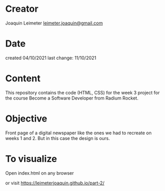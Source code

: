 # Creator
Joaquin Leimeter
leimeter.joaquin@gmail.com

# Date
created 04/10/2021
last change: 11/10/2021

# Content
This repository contains the code (HTML, CSS) for the week 3 project for the course Become a Software Developer from Radium Rocket.

# Objective
Front page of a digital newspaper like the ones we had to recreate on weeks 1 and 2. But in this case the design is ours.

# To visualize
Open index.html on any browser

or visit https://leimeterjoaquin.github.io/part-2/



